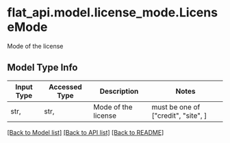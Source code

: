 # flat_api.model.license_mode.LicenseMode

Mode of the license

## Model Type Info
Input Type | Accessed Type | Description | Notes
------------ | ------------- | ------------- | -------------
str,  | str,  | Mode of the license | must be one of ["credit", "site", ] 

[[Back to Model list]](../../README.md#documentation-for-models) [[Back to API list]](../../README.md#documentation-for-api-endpoints) [[Back to README]](../../README.md)

